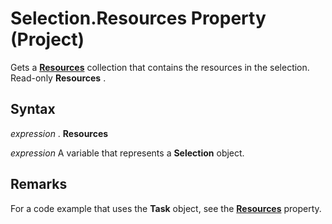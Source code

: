 
# Selection.Resources Property (Project)

Gets a  **[Resources](eb83ed2f-2415-3f5d-3856-f4451a73a128.md)** collection that contains the resources in the selection. Read-only **Resources** .


## Syntax

 _expression_ . **Resources**

 _expression_ A variable that represents a **Selection** object.


## Remarks

For a code example that uses the  **Task** object, see the **[Resources](72f4535f-39f1-81eb-7400-47fbca9cccd4.md)** property.

